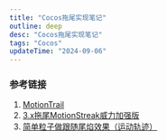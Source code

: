 ```yaml
---
title: "Cocos拖尾实现笔记"
outline: deep
desc: "Cocos拖尾实现笔记"
tags: "Cocos"
updateTime: "2024-09-06"
---
```


### 参考链接
1. [MotionTrail](https://gitee.com/szrpf/MotionTrail3.x/blob/master/assets/Script/MotionTrail.ts)
2. [3.x拖尾MotionStreak威力加强版](https://forum.cocos.org/t/topic/161482)
3. [简单粒子做跟随尾焰效果（运动轨迹）](https://blog.csdn.net/eddylwei/article/details/115081293)
